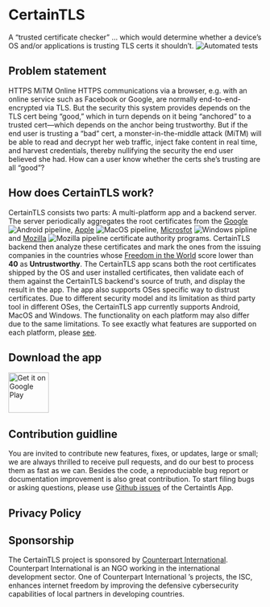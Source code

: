 # CertainTLS
A “trusted certificate checker” … which would determine whether a device’s OS and/or applications is trusting TLS certs it shouldn’t. ![Automated tests](https://github.com/certaintls/certaintls.app/workflows/CI/badge.svg)

## Problem statement
HTTPS MiTM Online HTTPS communications via a browser, e.g. with an online service such as Facebook or Google, are normally end-to-end-encrypted via TLS. But the security this system provides depends on the TLS cert being “good,” which in turn depends on it being “anchored” to a trusted cert—which depends on the anchor being trustworthy. But if the end user is trusting a “bad” cert, a monster-in-the-middle attack (MiTM) will be able to read and decrypt her web traffic, inject fake content in real time, and harvest credentials, thereby nullifying the security the end user believed she had. How can a user know whether the certs she’s trusting are all “good”?

## How does CertainTLS work?
CertainTLS consists two parts: A multi-platform app and a backend server. The server periodically aggregates the root certificates from the [Google](https://android.googlesource.com/platform/system/ca-certificates/+/master/files/) ![Android pipeline](https://github.com/certaintls/certaintls.app/workflows/Android%20cron/badge.svg), [Apple](https://support.apple.com/en-us/HT210770) ![MacOS pipeline](https://github.com/certaintls/certaintls.app/workflows/MacOS%20cron/badge.svg), [Microsfot](https://ccadb-public.secure.force.com/microsoft/IncludedCACertificateReportForMSFT) ![Windows pipline](https://github.com/certaintls/certaintls.app/workflows/Windows%20cron/badge.svg) and [Mozilla](https://ccadb-public.secure.force.com/mozilla/IncludedCACertificateReport) ![Mozilla pipeline](https://github.com/certaintls/certaintls.app/workflows/Mozilla%20cron/badge.svg) certificate authority programs. CertainTLS backend then analyze these certificates and mark the ones from the issuing companies in the countries whose [Freedom in the World](https://freedomhouse.org/countries/freedom-world/scores) score lower than **40** as **Untrustworthy**. The CertainTLS app scans both the root certificates shipped by the OS and user installed certificates, then validate each of them against the CertainTLS backend's source of truth, and display the result in the app. The app also supports OSes specific way to distrust certificates. Due to different security model and its limitation as third party tool in different OSes, the CertainTLS app currently supports Android, MacOS and Windows. The functionality on each platform may also differ due to the same limitations. To see exactly what features are supported on each platform, please [see](https://github.com/certaintls/certaintls.app/wiki/Supported-Features-on-Different-OS).

## Download the app
<a href='https://play.google.com/store/apps/details?id=app.certaintls.flutter&pcampaignid=pcampaignidMKT-Other-global-all-co-prtnr-py-PartBadge-Mar2515-1'><img alt='Get it on Google Play' src='https://play.google.com/intl/en_us/badges/static/images/badges/en_badge_web_generic.png' height='80px'/></a>

## Contribution guidline
You are invited to contribute new features, fixes, or updates, large or small; we are always thrilled to receive pull requests, and do our best to process them as fast as we can. Besides the code, a reproduciable bug report or documentation improvement is also great contribution. To start filing bugs or asking questions, please use [Github issues](https://github.com/certaintls/certaintls.app/issues) of the Certaintls App.


## Privacy Policy

## Sponsorship
The CertainTLS project is sponsored by [Counterpart International](https://www.counterpart.org/). Counterpart International is an NGO working in the international development sector. One of Counterpart International ’s projects, the ISC, enhances internet freedom by improving the defensive cybersecurity capabilities of local partners in developing countries.
